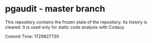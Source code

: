 # pgaudit - master branch

This repository contains the frozen state of the repository.
Its history is cleared. It is used only for static code
analysis with Codacy.

Commit Time: 1729827730